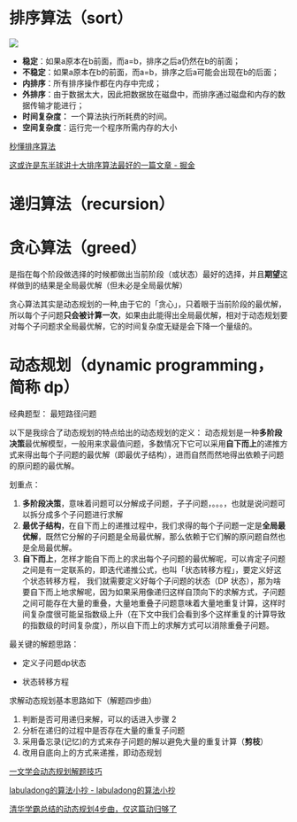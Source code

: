 # 排序算法（sort）

![](https://image-hosting-lan.oss-cn-beijing.aliyuncs.com/sort_1.png)

- **稳定**：如果a原本在b前面，而a=b，排序之后a仍然在b的前面；
- **不稳定**：如果a原本在b的前面，而a=b，排序之后a可能会出现在b的后面；
- **内排序**：所有排序操作都在内存中完成；
- **外排序**：由于数据太大，因此把数据放在磁盘中，而排序通过磁盘和内存的数据传输才能进行；
- **时间复杂度：** 一个算法执行所耗费的时间。
- **空间复杂度**：运行完一个程序所需内存的大小

[秒懂排序算法](https://mp.weixin.qq.com/s/t0dsJeN397wO41pwBWPeTg)

[这或许是东半球讲十大排序算法最好的一篇文章 \- 掘金](https://juejin.im/post/5cff49e75188257a6b40de80#heading-4)





# 递归算法（recursion）



# 贪心算法（greed）

是指在每个阶段做选择的时候都做出当前阶段（或状态）最好的选择，并且**期望**这样做到的结果是全局最优解（但未必是全局最优解）

贪心算法其实是动态规划的一种,由于它的「贪心」，只着眼于当前阶段的最优解，所以每个子问题**只会被计算一次**，如果由此能得出全局最优解，相对于动态规划要对每个子问题求全局最优解，它的时间复杂度无疑是会下降一个量级的。



# 动态规划（dynamic programming，简称 dp）

经典题型： 最短路径问题

以下是我综合了动态规划的特点给出的动态规划的定义： 动态规划是一种**多阶段决策**最优解模型，一般用来求最值问题，多数情况下它可以采用**自下而上**的递推方式来得出每个子问题的最优解（即最优子结构），进而自然而然地得出依赖子问题的原问题的最优解。

划重点：

1. **多阶段决策**，意味着问题可以分解成子问题，子子问题，。。。，也就是说问题可以拆分成多个子问题进行求解
2. **最优子结构**，在自下而上的递推过程中，我们求得的每个子问题一定是**全局最优解**，既然它分解的子问题是全局最优解，那么依赖于它们解的原问题自然也是全局最优解。
3. **自下而上**，怎样才能自下而上的求出每个子问题的最优解呢，可以肯定子问题之间是有一定联系的，即迭代递推公式，也叫「状态转移方程」，要定义好这个状态转移方程， 我们就需要定义好每个子问题的状态（DP 状态），那为啥要自下而上地求解呢，因为如果采用像递归这样自顶向下的求解方式，子问题之间可能存在大量的重叠，大量地重叠子问题意味着大量地重复计算，这样时间复杂度很可能呈指数级上升（在下文中我们会看到多个这样重复的计算导致的指数级的时间复杂度），所以自下而上的求解方式可以消除重叠子问题。

最关键的解题思路：

- 定义子问题dp状态

- 状态转移方程

求解动态规划基本思路如下（解题四步曲）

1. 判断是否可用递归来解，可以的话进入步骤 2
2. 分析在递归的过程中是否存在大量的重复子问题
3. 采用备忘录(记忆)的方式来存子问题的解以避免大量的重复计算（**剪枝**）
4. 改用自底向上的方式来递推，即动态规划

[一文学会动态规划解题技巧](https://mp.weixin.qq.com/s?__biz=MzI5MTU1MzM3MQ==&mid=2247483932&idx=1&sn=d9cd9d5a5ebf5f31e23f11c82b6465f1&scene=21#wechat_redirect)

[labuladong的算法小抄 \- labuladong的算法小抄](https://labuladong.gitbook.io/algo/)

[清华学霸总结的动态规划4步曲，仅这篇动归够了](https://mp.weixin.qq.com/s?__biz=MzI3NzE0NjcwMg==&mid=2650127602&idx=2&sn=1b5d441ccaa1c7c907c4e5ce77404bab&chksm=f36ba1d3c41c28c569da06ab47f5bf0dffe05b51d4ed6e58eccd1bf1b5d800c9b6c0e2187cad&scene=0&xtrack=1#rd)